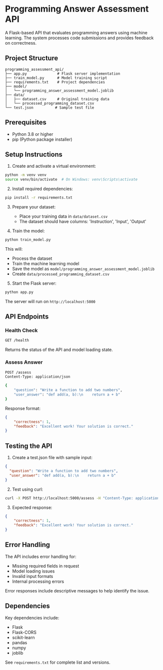 # Programming Answer Assessment API

A Flask-based API that evaluates programming answers using machine learning. The system processes code submissions and provides feedback on correctness.

## Project Structure

```
programming_assessment_api/
├── app.py              # Flask server implementation
├── train_model.py      # Model training script
├── requirements.txt    # Project dependencies
├── model/
│   └── programming_answer_assessment_model.joblib
├── data/
│   ├── dataset.csv     # Original training data
│   └── processed_programming_dataset.csv
└── test.json          # Sample test file
```

## Prerequisites

- Python 3.8 or higher
- pip (Python package installer)

## Setup Instructions

1. Create and activate a virtual environment:
```bash
python -m venv venv
source venv/bin/activate  # On Windows: venv\Scripts\activate
```

2. Install required dependencies:
```bash
pip install -r requirements.txt
```

3. Prepare your dataset:
    - Place your training data in `data/dataset.csv`
    - The dataset should have columns: 'Instruction', 'Input', 'Output'

4. Train the model:
```bash
python train_model.py
```
This will:
- Process the dataset
- Train the machine learning model
- Save the model as `model/programming_answer_assessment_model.joblib`
- Create `data/processed_programming_dataset.csv`

5. Start the Flask server:
```bash
python app.py
```
The server will run on `http://localhost:5000`

## API Endpoints

### Health Check
```bash
GET /health
```
Returns the status of the API and model loading state.

### Assess Answer
```bash
POST /assess
Content-Type: application/json

{
    "question": "Write a function to add two numbers",
    "user_answer": "def add(a, b):\n    return a + b"
}
```

Response format:
```json
{
    "correctness": 1,
    "feedback": "Excellent work! Your solution is correct."
}
```

## Testing the API

1. Create a test.json file with sample input:
```json
{
  "question": "Write a function to add two numbers",
  "user_answer": "def add(a, b):\n    return a + b"
}
```

2. Test using curl:
```bash
curl -X POST http://localhost:5000/assess -H "Content-Type: application/json" -d @test.json
```

3. Expected response:
```json
{
    "correctness": 1,
    "feedback": "Excellent work! Your solution is correct."
}
```

## Error Handling

The API includes error handling for:
- Missing required fields in request
- Model loading issues
- Invalid input formats
- Internal processing errors

Error responses include descriptive messages to help identify the issue.

## Dependencies

Key dependencies include:
- Flask
- Flask-CORS
- scikit-learn
- pandas
- numpy
- joblib

See `requirements.txt` for complete list and versions.
